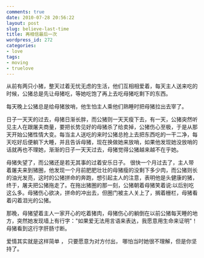 ```yaml
---
comments: true
date: 2010-07-28 20:56:22
layout: post
slug: believe-last-time
title: 再相信最后一次
wordpress_id: 272
categories:
- love
tags:
- moving
- truelove
---
```


从前有两只小猪，整天过着无忧无虑的生活，他们互相相爱着，每天主人送来吃的时候，公猪总是先让母猪吃，等她吃饱了再上去吃母猪吃剩下的东西。

每天晚上公猪总是给母猪放哨，他生怕主人乘他们熟睡时把母猪拉出去宰了。

日子一天天的过去，母猪日渐长胖，而公猪则一天天瘦下去，有一天，公猪突然听见主人在跟屠夫商量，要把长势见好的母猪杀了给卖掉，公猪伤心至极，于是从那天开始公猪性情大变。每当主人送吃的来时公猪总抢上去把东西吃的一干二净，每天吃好后便躺下大睡，并且告诉母猪，现在换做她来放哨，如果他发现她没放哨的话就再也不理她，渐渐的日子一天天过去，母猪觉得公猪越来越不在乎她。

母猪失望了，而公猪还是若无其事的过着安乐日子。 很快一个月过去了，主人带着屠夫来到猪圈，他发现一个月前肥肥壮壮的母猪瘦的没剩下多少肉，而公猪则长的油光发亮，这时的公猪拼命的奔跑，想引起主人的注意，表明他是头健康的猪，终于，屠夫把公猪拖走了。在拖出猪圈的那一刻，公猪朝着母猪笑着说:以后别吃这么多。母猪伤心欲决，拼命的冲出去，但圈门被主人关上了，搁着栅栏，母猪看着闪着泪光的公猪。

那晚，母猪望着主人一家开心的吃着猪肉，母猪伤心的躺倒在以前公猪每天睡的地方，突然她发现墙上有行字："如果爱无法用言语来表达，我愿意用生命来证明"！母猪看到这行字肝肠寸断。

爱情其实就是这样简单 ， 只要愿意为对方付出， 哪怕当时她很不理解，但是你坚持了。
